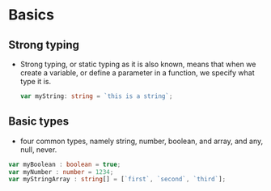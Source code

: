 # Basics

## Strong typing
- Strong typing, or static typing as it is also known, means that when we create a variable, or define a parameter in a function, we specify what type it is.
  ```typescript
  var myString: string = `this is a string`;
  ```

## Basic types
- four common types, namely string, number, boolean, and array, and  any, null, never. 

```typescript
var myBoolean : boolean = true;
var myNumber : number = 1234;
var myStringArray : string[] = [`first`, `second`, `third`];
 ```



 
```typescript

 ```
